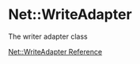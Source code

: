 # Net::WriteAdapter

The writer adapter class

[Net::WriteAdapter Reference](https://ruby-doc.org/stdlib-2.6/libdoc/net/protocol/rdoc/Net/WriteAdapter.html)
